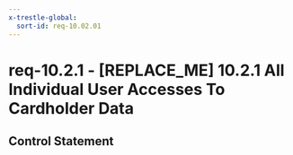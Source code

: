 ```yaml
---
x-trestle-global:
  sort-id: req-10.02.01
---
```


# req-10.2.1 - \[REPLACE_ME\] 10.2.1 All Individual User Accesses To Cardholder Data

## Control Statement

